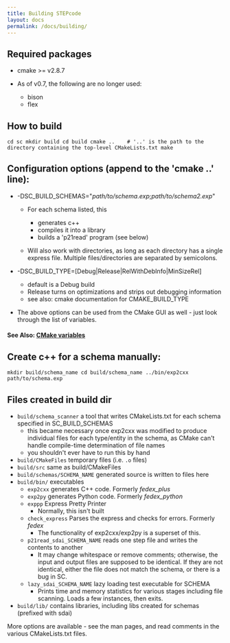 ```yaml
---
title: Building STEPcode
layout: docs
permalink: /docs/building/
---
```


Required packages
-----------------

-   cmake \>= v2.8.7

-   As of v0.7, the following are no longer used:
    -   bison
    -   flex

How to build
------------

`cd sc
mkdir build
cd build
cmake ..    # '..' is the path to the directory containing the top-level CMakeLists.txt
make`

Configuration options (append to the 'cmake ..' line):
------------------------------------------------------

-   -DSC_BUILD_SCHEMAS="*path/to/schema.exp*;*path/to/schema2.exp*"
    -   For each schema listed, this
        -   generates c++
        -   compiles it into a library
        -   builds a 'p21read' program (see below)

    -   Will also work with directories, as long as each directory has a
        single express file. Multiple files/directories are separated by
        semicolons.

-   -DSC_BUILD_TYPE=[Debug\|Release\|RelWithDebInfo\|MinSizeRel]
    -   default is a Debug build
    -   Release turns on optimizations and strips out debugging
        information
    -   see also: cmake documentation for CMAKE_BUILD_TYPE

-   The above options can be used from the CMake GUI as well - just look
    through the list of variables.

#### See Also: [CMake variables](/docs/cmake_vars/)

Create c++ for a schema manually:
---------------------------------

`mkdir build/schema_name
cd build/schema_name
../bin/exp2cxx path/to/schema.exp`

Files created in build dir
--------------------------

-   `build/schema_scanner` a tool that writes CMakeLists.txt for each schema specified in SC_BUILD_SCHEMAS
    - this became necessary once exp2cxx was modified to produce individual files for each type/entity in the schema, as CMake can't handle compile-time determination of file names
    - you shouldn't ever have to run this by hand
-   `build/CMakeFiles` temporary files (i.e. `.o` files)
-   `build/src` same as build/CMakeFiles
-   `build/schemas/SCHEMA_NAME` generated source is written to files here
-   `build/bin/` executables
    - `exp2cxx` generates C++ code. Formerly *fedex_plus*
    - `exp2py` generates Python code. Formerly *fedex_python*
    - `exppp` Express Pretty Printer
        -   Normally, this isn't built
    - `check_express` Parses the express and checks for errors. Formerly *fedex*
        -   The functionality of exp2cxx/exp2py is a superset of this.
    - `p21read_sdai_SCHEMA_NAME` reads one step file and writes the contents to another
        - It may change whitespace or remove comments; otherwise, the input and output files are supposed to be identical. If they are not identical, either the file does not match the schema, or there is a bug in SC.
    - `lazy_sdai_SCHEMA_NAME` lazy loading test executable for SCHEMA
        - Prints time and memory statistics for various stages including file scanning. Loads a few instances, then exits.
-   `build/lib/` contains libraries, including libs created for schemas (prefixed with sdai)

More options are available - see the man pages, and read comments in the
various CMakeLists.txt files.

